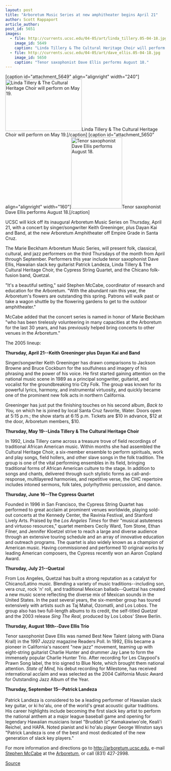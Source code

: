 ```yaml
---
layout: post
title: "Arboretum Music Series at new amphitheater begins April 21"
author: Scott Rappaport
article_author: 
post_id: 5651
images:
  - file: http://currents.ucsc.edu/04-05/art/linda_tillery.05-04-18.jpg
    image_id: 5649
    caption: "Linda Tillery & The Cultural Heritage Choir will perform on May 19."
  - file: http://currents.ucsc.edu/04-05/art/dave_ellis.05-04-18.jpg
    image_id: 5650
    caption: "Tenor saxophonist Dave Ellis performs August 18."
---
```


[caption id="attachment_5649" align="alignright" width="240"]<a href="http://dev-ucsc-news.pantheonsite.io/wp-content/uploads/2005/04/linda_tillery.05-04-18.jpg"><img class="size-full wp-image-5649" src="http://dev-ucsc-news.pantheonsite.io/wp-content/uploads/2005/04/linda_tillery.05-04-18.jpg" alt="Linda Tillery & The Cultural Heritage Choir will perform on May 19." width="240" height="162" /></a>Linda Tillery & The Cultural Heritage Choir will perform on May 19.[/caption]
[caption id="attachment_5650" align="alignright" width="160"]<a href="http://dev-ucsc-news.pantheonsite.io/wp-content/uploads/2005/04/dave_ellis.05-04-18.jpg"><img class="size-full wp-image-5650" src="http://dev-ucsc-news.pantheonsite.io/wp-content/uploads/2005/04/dave_ellis.05-04-18.jpg" alt="Tenor saxophonist Dave Ellis performs August 18." width="160" height="223" /></a>Tenor saxophonist Dave Ellis performs August 18.[/caption]
<a name="content" id="content"></a>
<p>
  UCSC will kick off its inaugural Arboretum Music Series on Thursday, April 21, with a concert by singer/songwriter Keith Greeninger, plus Dayan Kai and Band, at the new Arboretum Amphitheater off Empire Grade in Santa Cruz.
</p>
<p>
  The Marie Beckham Arboretum Music Series, will present folk, classical, cultural, and jazz performers on the third Thursdays of the month from April through September. Performers this year include tenor saxophonist Dave Ellis, Hawaiian slack key guitarist Patrick Landeza, Linda Tillery &amp; The Cultural Heritage Choir, the Cypress String Quartet, and the Chicano folk-fusion band, Quetzal.
</p>
<p>
  "It's a beautiful setting," said Stephen McCabe, coordinator of research and education for the Arboretum. "With the abundant rain this year, the Arboretum's flowers are outstanding this spring. Patrons will walk past or take a wagon shuttle by the flowering gardens to get to the outdoor amphitheater."<br>
</p>
<p>
  McCabe added that the concert series is named in honor of Marie Beckham "who has been tirelessly volunteering in many capacities at the Arboretum for the last 30 years, and has previously helped bring concerts to other venues in the Arboretum."<br>
</p>
<p>
  The 2005 lineup:<br>
</p>
<p>
  <b>Thursday, April 21--Keith Greeninger plus Dayan Kai and Band</b><br>
</p>
<p>
  Singer/songwriter Keith Greeninger has drawn comparisons to Jackson Browne and Bruce Cockburn for the soulfulness and imagery of his phrasing and the power of his voice. He first started gaining attention on the national music scene in 1989 as a principal songwriter, guitarist, and vocalist for the groundbreaking trio City Folk. The group was known for its powerful lyrics, harmony, and instrumental virtuosity, and quickly became one of the prominent new folk acts in northern California.
</p>
<p>
  Greeninger has just put the finishing touches on his second album, <i>Back to You,</i> on which he is joined by local Santa Cruz favorite, Water. Doors open at 5:15 p.m.; the show starts at 6:15 p.m. Tickets are $10 in advance, $12 at the door, Arboretum members, $10.
</p>
<p>
  <b>Thursday, May 19--Linda Tillery &amp; The Cultural Heritage Choir</b><br>
</p>
<p>
  In 1992, Linda Tillery came across a treasure trove of field recordings of traditional African American music. Within months she had assembled the Cultural Heritage Choir, a six-member ensemble to perform spirituals, work and play songs, field hollers, and other slave songs in the folk tradition. The group is one of the vital performing ensembles in its field, bringing traditional forms of African American culture to the stage. In addition to songs and chants, delivered through such stylistic forms as call-and-response, multilayered harmonies, and repetitive verse, the CHC repertoire includes intoned sermons, folk tales, polyrhythmic percussion, and dance.<br>
</p>
<p>
  <b>Thursday, June 16--The Cypress Quartet</b><br>
</p>
<p>
  Founded in 1996 in San Francisco, the Cypress String Quartet has performed to great acclaim at prominent venues worldwide, playing sold-out concerts at the Kennedy Center, the Ravinia Festival, and Stanford Lively Arts. Praised by the <i>Los Angeles Times</i> for their "musical astuteness and virtuoso resources," quartet members Cecily Ward, Tom Stone, Ethan Filner, and Jennifer Kloetzel strive to reach a large and diverse audience through an extensive touring schedule and an array of innovative education and outreach programs. The quartet is also widely known as a champion of American music. Having commissioned and performed 10 original works by leading American composers, the Cypress recently won an Aaron Copland Award.<br>
</p>
<p>
  <b>Thursday, July 21--Quetzal</b><br>
</p>
<p>
  From Los Angeles, Quetzal has built a strong reputation as a catalyst for Chicano/Latino music. Blending a variety of music traditions--including son, vera cruz, rock 'n' roll, and traditional Mexican ballads--Quetzal has created a new music scene reflecting the diverse mix of Mexican sounds in the United States. In the past several years, the six-member group has toured extensively with artists such as Taj Mahal, Ozomatli, and Los Lobos. The group also has two full-length albums to its credit, the self-titled <i>Quetzal</i> and the 2003 release <i>Sing The Real,</i> produced by Los Lobos' Steve Berlin.<br>
</p>
<p>
  <b>Thursday, August 18th--Dave Ellis Trio</b>
</p>
<p>
  Tenor saxophonist Dave Ellis was named Best New Talent (along with Diana Krall) in the 1997 <i>Jazziz</i> magazine Readers Poll. In 1992, Ellis became a pioneer in California's nascent "new jazz" movement, teaming up with eight-string guitarist Charlie Hunter and drummer Jay Lane to form the immensely popular Charlie Hunter Trio. After recording for Les Claypool's Prawn Song label, the trio signed to Blue Note, which brought them national attention. <i>State of Mind,</i> his debut recording for Milestone, has received international acclaim and was selected as the 2004 California Music Award for Outstanding Jazz Album of the Year.<br>
</p>
<p>
  <b>Thursday, September 15--Patrick Landeza</b><br>
  <br>
  Patrick Landeza is considered to be a leading performer of Hawaiian slack key guitar, or ki ho'alu, one of the world's great acoustic guitar traditions. His career highlights include becoming the first slack key artist to perform the national anthem at a major league baseball game and opening for legendary Hawaiian musicians Israel "Bruddah Iz" Kamakawiwo'ole, Keali'i Reichel, and HAPA. Noted pianist and ki ho'alu player George Winston says "Patrick Landeza is one of the best and most dedicated of the new generation of slack key players."<br>
</p>
<p>
  For more information and directions go to <a href="http://arboretum.ucsc.edu">http://arboretum.ucsc.edu</a>, e-mail <a href="mailto:mailto:arboretum@ucsc.edu">Stephen McCabe</a> at the <a href="mailto:arboretum@ucsc.edu">Arboretum</a>, or call (831) 427-2998.<br>
</p>
<p><a href="http://www1.ucsc.edu/currents/04-05/04-18/arboretum.asp" title="Permalink to arboretum">Source</a></p>
